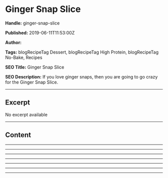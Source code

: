 # Ginger Snap Slice

**Handle:** ginger-snap-slice

**Published:** 2019-06-11T11:53:00Z

**Author:**  

**Tags:** blogRecipeTag Dessert, blogRecipeTag High Protein, blogRecipeTag No-Bake, Recipes

**SEO Title:** Ginger Snap Slice

**SEO Description:** If you love ginger snaps, then you are going to go crazy for the Ginger Snap Slice.

---

## Excerpt

No excerpt available

---

## Content

---

---

---

---

---

---

---


